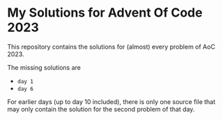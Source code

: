 # My Solutions for Advent Of Code 2023

This repository contains the solutions for (almost) every problem of AoC 2023.

The missing solutions are
- `day 1`
- `day 6`

For earlier days (up to day 10 included), there is only one source file that may only contain the solution for the second problem of that day.